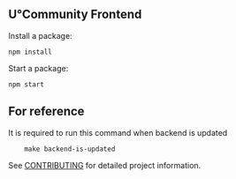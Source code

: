 U°Community Frontend
--------------------

Install a package:

```
npm install
```

Start a package:

```
npm start
```

## For reference
It is required to run this command when backend is updated
```
    make backend-is-updated
```

See [CONTRIBUTING](../../../uos.docs/blob/master/CONTRIBUTING.md) for detailed project information.
